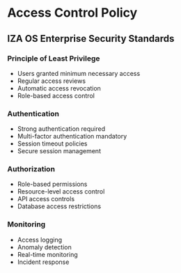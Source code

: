 # Access Control Policy
## IZA OS Enterprise Security Standards

### Principle of Least Privilege
- Users granted minimum necessary access
- Regular access reviews
- Automatic access revocation
- Role-based access control

### Authentication
- Strong authentication required
- Multi-factor authentication mandatory
- Session timeout policies
- Secure session management

### Authorization
- Role-based permissions
- Resource-level access control
- API access controls
- Database access restrictions

### Monitoring
- Access logging
- Anomaly detection
- Real-time monitoring
- Incident response
